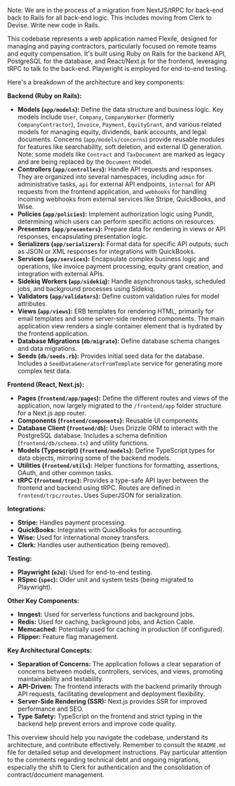 Note: We are in the process of a migration from NextJS/tRPC for back-end back to Rails for all back-end logic. This includes moving from Clerk to Devise. Write new code in Rails.

This codebase represents a web application named Flexile, designed for managing and paying contractors, particularly focused on remote teams and equity compensation. It's built using Ruby on Rails for the backend API, PostgreSQL for the database, and React/Next.js for the frontend, leveraging tRPC to talk to the back-end. Playwright is employed for end-to-end testing.

Here's a breakdown of the architecture and key components:

**Backend (Ruby on Rails):**

- **Models (`app/models`):** Define the data structure and business logic. Key models include `User`, `Company`, `CompanyWorker` (formerly `CompanyContractor`), `Invoice`, `Payment`, `EquityGrant`, and various related models for managing equity, dividends, bank accounts, and legal documents. Concerns (`app/models/concerns`) provide reusable modules for features like searchability, soft deletion, and external ID generation. Note: some models like `Contract` and `TaxDocument` are marked as legacy and are being replaced by the `Document` model.
- **Controllers (`app/controllers`):** Handle API requests and responses. They are organized into several namespaces, including `admin` for administrative tasks, `api` for external API endpoints, `internal` for API requests from the frontend application, and `webhooks` for handling incoming webhooks from external services like Stripe, QuickBooks, and Wise.
- **Policies (`app/policies`):** Implement authorization logic using Pundit, determining which users can perform specific actions on resources.
- **Presenters (`app/presenters`):** Prepare data for rendering in views or API responses, encapsulating presentation logic.
- **Serializers (`app/serializers`):** Format data for specific API outputs, such as JSON or XML responses for integrations with QuickBooks.
- **Services (`app/services`):** Encapsulate complex business logic and operations, like invoice payment processing, equity grant creation, and integration with external APIs.
- **Sidekiq Workers (`app/sidekiq`):** Handle asynchronous tasks, scheduled jobs, and background processes using Sidekiq.
- **Validators (`app/validators`):** Define custom validation rules for model attributes.
- **Views (`app/views`):** ERB templates for rendering HTML, primarily for email templates and some server-side rendered components. The main application view renders a single container element that is hydrated by the frontend application.
- **Database Migrations (`db/migrate`):** Define database schema changes and data migrations.
- **Seeds (`db/seeds.rb`):** Provides initial seed data for the database. Includes a `SeedDataGeneratorFromTemplate` service for generating more complex test data.

**Frontend (React, Next.js):**

- **Pages (`frontend/app/pages`):** Define the different routes and views of the application, now largely migrated to the `/frontend/app` folder structure for a Next.js app router.
- **Components (`frontend/components`):** Reusable UI components.
- **Database Client (`frontend/db`):** Uses Drizzle ORM to interact with the PostgreSQL database. Includes a schema definition (`frontend/db/schema.ts`) and utility functions.
- **Models (Typescript) (`frontend/models`):** Define TypeScript types for data objects, mirroring some of the backend models.
- **Utilities (`frontend/utils`):** Helper functions for formatting, assertions, OAuth, and other common tasks.
- **tRPC (`frontend/trpc`):** Provides a type-safe API layer between the frontend and backend using tRPC. Routes are defined in `frontend/trpc/routes`. Uses SuperJSON for serialization.

**Integrations:**

- **Stripe:** Handles payment processing.
- **QuickBooks:** Integrates with QuickBooks for accounting.
- **Wise:** Used for international money transfers.
- **Clerk:** Handles user authentication (being removed).

**Testing:**

- **Playwright (`e2e`):** Used for end-to-end testing.
- **RSpec (`spec`):** Older unit and system tests (being migrated to Playwright).

**Other Key Components:**

- **Inngest:** Used for serverless functions and background jobs.
- **Redis:** Used for caching, background jobs, and Action Cable.
- **Memcached:** Potentially used for caching in production (if configured).
- **Flipper:** Feature flag management.

**Key Architectural Concepts:**

- **Separation of Concerns:** The application follows a clear separation of concerns between models, controllers, services, and views, promoting maintainability and testability.
- **API-Driven:** The frontend interacts with the backend primarily through API requests, facilitating development and deployment flexibility.
- **Server-Side Rendering (SSR):** Next.js provides SSR for improved performance and SEO.
- **Type Safety:** TypeScript on the frontend and strict typing in the backend help prevent errors and improve code quality.

This overview should help you navigate the codebase, understand its architecture, and contribute effectively. Remember to consult the `README.md` file for detailed setup and development instructions. Pay particular attention to the comments regarding technical debt and ongoing migrations, especially the shift to Clerk for authentication and the consolidation of contract/document management.

